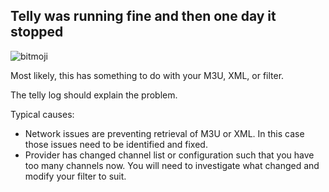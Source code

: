 ## Telly was running fine and then one day it stopped

![bitmoji](https://render.bitstrips.com/v2/cpanel/5a380430-531a-4fc1-a764-3735980e006d-b6c4890f-6777-4a35-aa98-f6f84c34cc35-v1.png?transparent=1&palette=1&width=246)

Most likely, this has something to do with your M3U, XML, or filter.

The telly log should explain the problem.

Typical causes:
* Network issues are preventing retrieval of M3U or XML.  In this case those issues need to be identified and fixed.
* Provider has changed channel list or configuration such that you have too many channels now.  You will need to investigate what changed and modify your filter to suit.

